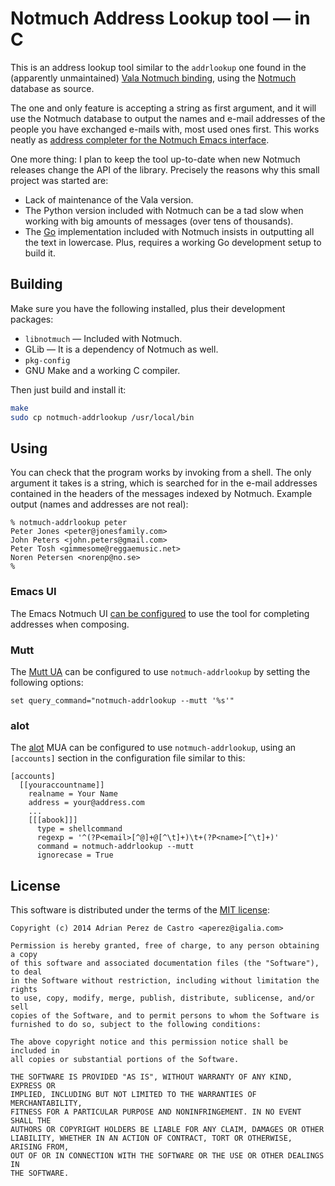 # Notmuch Address Lookup tool — in C

This is an address lookup tool similar to the `addrlookup` one found
in the (apparently unmaintained) [Vala Notmuch
binding](https://github.com/spaetz/vala-notmuch), using the
[Notmuch](http://notmuchmail.org) database as source.

The one and only feature is accepting a string as first argument, and it
will use the Notmuch database to output the names and e-mail addresses of
the people you have exchanged e-mails with, most used ones first. This
works neatly as [address completer for the Notmuch Emacs
interface](http://notmuchmail.org/emacstips/#index15h2).

One more thing: I plan to keep the tool up-to-date when new Notmuch
releases change the API of the library. Precisely the reasons why
this small project was started are:

* Lack of maintenance of the Vala version.
* The Python version included with Notmuch can be a tad slow when
  working with big amounts of messages (over tens of thousands).
* The [Go](http://golang.org) implementation included with Notmuch
  insists in outputting all the text in lowercase. Plus, requires
  a working Go development setup to build it.


## Building

Make sure you have the following installed, plus their development
packages:

* `libnotmuch` — Included with Notmuch.
* GLib — It is a dependency of Notmuch as well.
* `pkg-config`
* GNU Make and a working C compiler.

Then just build and install it:
```sh
make
sudo cp notmuch-addrlookup /usr/local/bin
```

## Using

You can check that the program works by invoking from a shell. The
only argument it takes is a string, which is searched for in the
e-mail addresses contained in the headers of the messages indexed
by Notmuch. Example output (names and addresses are not real):

```
% notmuch-addrlookup peter
Peter Jones <peter@jonesfamily.com>
John Peters <john.peters@gmail.com>
Peter Tosh <gimmesome@reggaemusic.net>
Noren Petersen <norenp@no.se>
%
```

### Emacs UI

The Emacs Notmuch UI
[can be configured](http://notmuchmail.org/emacstips/#index13h2)
to use the tool for completing addresses when composing.

### Mutt

The [Mutt UA](http://www.mutt.org/) can be configured to use
`notmuch-addrlookup` by setting the following options:

```
set query_command="notmuch-addrlookup --mutt '%s'"
```

### alot

The [alot](https://github.com/pazz/alot) MUA can be configured to use
`notmuch-addrlookup`, using an `[accounts]` section in the configuration
file similar to this:

```
[accounts]
  [[youraccountname]]
    realname = Your Name
    address = your@address.com
    ...
    [[[abook]]]
      type = shellcommand
      regexp = '^(?P<email>[^@]+@[^\t]+)\t+(?P<name>[^\t]+)'
      command = notmuch-addrlookup --mutt
      ignorecase = True
```


## License

This software is distributed under the terms of the [MIT
license](http://opensource.org/licenses/MIT):

```
Copyright (c) 2014 Adrian Perez de Castro <aperez@igalia.com>

Permission is hereby granted, free of charge, to any person obtaining a copy
of this software and associated documentation files (the "Software"), to deal
in the Software without restriction, including without limitation the rights
to use, copy, modify, merge, publish, distribute, sublicense, and/or sell
copies of the Software, and to permit persons to whom the Software is
furnished to do so, subject to the following conditions:

The above copyright notice and this permission notice shall be included in
all copies or substantial portions of the Software.

THE SOFTWARE IS PROVIDED "AS IS", WITHOUT WARRANTY OF ANY KIND, EXPRESS OR
IMPLIED, INCLUDING BUT NOT LIMITED TO THE WARRANTIES OF MERCHANTABILITY,
FITNESS FOR A PARTICULAR PURPOSE AND NONINFRINGEMENT. IN NO EVENT SHALL THE
AUTHORS OR COPYRIGHT HOLDERS BE LIABLE FOR ANY CLAIM, DAMAGES OR OTHER
LIABILITY, WHETHER IN AN ACTION OF CONTRACT, TORT OR OTHERWISE, ARISING FROM,
OUT OF OR IN CONNECTION WITH THE SOFTWARE OR THE USE OR OTHER DEALINGS IN
THE SOFTWARE.

```
